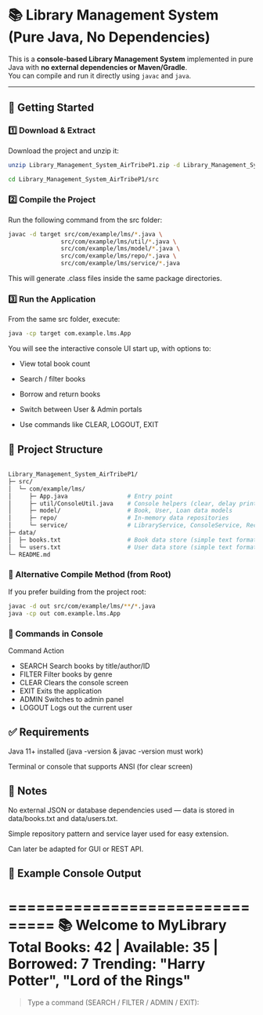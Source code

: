 # 📚 Library Management System (Pure Java, No Dependencies)

This is a **console-based Library Management System** implemented in pure Java with **no external dependencies or Maven/Gradle**.  
You can compile and run it directly using `javac` and `java`.

---

## 🚀 Getting Started

### 1️⃣ Download & Extract
Download the project and unzip it:

```bash
unzip Library_Management_System_AirTribeP1.zip -d Library_Management_System_AirTribeP1
```
```bash
cd Library_Management_System_AirTribeP1/src
```
### 2️⃣ Compile the Project
Run the following command from the src folder:

```bash
javac -d target src/com/example/lms/*.java \
               src/com/example/lms/util/*.java \
               src/com/example/lms/model/*.java \
               src/com/example/lms/repo/*.java \
               src/com/example/lms/service/*.java
```
This will generate .class files inside the same package directories.

### 3️⃣ Run the Application
From the same src folder, execute:

```bash
java -cp target com.example.lms.App
```

You will see the interactive console UI start up, with options to:

- View total book count

- Search / filter books

- Borrow and return books

- Switch between User & Admin portals

- Use commands like CLEAR, LOGOUT, EXIT

## 📂 Project Structure
```bash

Library_Management_System_AirTribeP1/
├─ src/
│  └─ com/example/lms/
│     ├─ App.java                 # Entry point
│     ├─ util/ConsoleUtil.java    # Console helpers (clear, delay print)
│     ├─ model/                   # Book, User, Loan data models
│     ├─ repo/                    # In-memory data repositories
│     └─ service/                 # LibraryService, ConsoleService, Recommendation
├─ data/
│  ├─ books.txt                   # Book data store (simple text format)
│  └─ users.txt                   # User data store (simple text format)
└─ README.md
```
### 🧪 Alternative Compile Method (from Root)
If you prefer building from the project root:

```bash
javac -d out src/com/example/lms/**/*.java
java -cp out com.example.lms.App
```
### 🧰 Commands in Console
Command	Action
- SEARCH	Search books by title/author/ID
- FILTER	Filter books by genre
- CLEAR	Clears the console screen
- EXIT	Exits the application
- ADMIN	Switches to admin panel
- LOGOUT	Logs out the current user

## ✅ Requirements

Java 11+ installed (java -version & javac -version must work)

Terminal or console that supports ANSI (for clear screen)

## 📝 Notes
No external JSON or database dependencies used — data is stored in data/books.txt and data/users.txt.

Simple repository pattern and service layer used for easy extension.

Can later be adapted for GUI or REST API.

## 📸 Example Console Output

===============================
📚 Welcome to MyLibrary
Total Books: 42 | Available: 35 | Borrowed: 7
Trending: "Harry Potter", "Lord of the Rings"
===============================

> Type a command (SEARCH / FILTER / ADMIN / EXIT):
